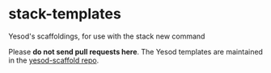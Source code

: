 # stack-templates
Yesod's scaffoldings, for use with the stack new command

Please **do not send pull requests here**. The Yesod templates are maintained in the [yesod-scaffold repo](https://github.com/yesodweb/yesod-scaffold).
